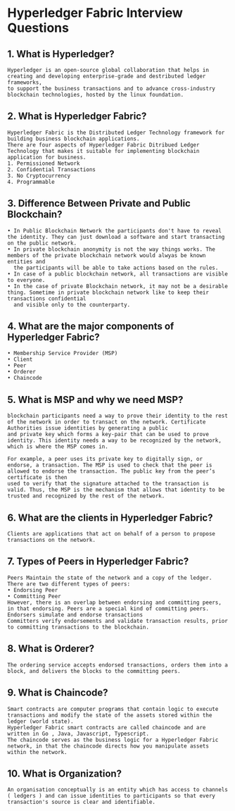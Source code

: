 # Hyperledger Fabric Interview Questions



  ## 1. What is Hyperledger?
    Hyperledger is an open-source global collaboration that helps in creating and developing enterprise-grade and destributed ledger frameworks,
    to support the business transactions and to advance cross-industry blockchain technologies, hosted by the linux foundation.


  ## 2. What is Hyperledger Fabric?
    Hyperledger Fabric is the Distributed Ledger Technology framework for building business blockchain applications.
    There are four aspects of Hyperledger Fabric Ditribued Ledger Technology that makes it suitable for implementing blockchain application for business.
    1. Permissioned Network
    2. Confidential Transactions
    3. No Cryptocurrency
    4. Programmable


  ## 3. Difference Between Private and Public Blockchain?
    • In Public Blockchain Network the participants don't have to reveal the identity. They can just download a software and start transacting on the public network.
    • In private blockchain anonymity is not the way things works. The members of the private blockchain network would alwyas be known entities and 
      the participants will be able to take actions based on the rules.
    • In case of a public blockchain network, all transactions are visible to everyone.
    • In the case of private Blockchain network, it may not be a desirable thing. Sometime in private blockchain network like to keep their transactions confidential 
      and visible only to the counterparty. 

 
  ## 4. What are the major components of Hyperledger Fabric?
    • Membership Service Provider (MSP)
    • Client
    • Peer
    • Orderer
    • Chaincode
    

 ## 5. What is MSP and why we need MSP?
    blockchain participants need a way to prove their identity to the rest of the network in order to transact on the network. Certificate Authorities issue identities by generating a public 
    and private key which forms a key-pair that can be used to prove identity. This identity needs a way to be recognized by the network, which is where the MSP comes in.
    
    For example, a peer uses its private key to digitally sign, or endorse, a transaction. The MSP is used to check that the peer is allowed to endorse the transaction. The public key from the peer’s certificate is then 
    used to verify that the signature attached to the transaction is valid. Thus, the MSP is the mechanism that allows that identity to be trusted and recognized by the rest of the network.


## 6. What are the clients in Hyperledger Fabric?
    Clients are applications that act on behalf of a person to propose transactions on the network.


## 7. Types of Peers in Hyperledger Fabric?
    Peers Maintain the state of the network and a copy of the ledger. 
    There are two different types of peers:
    • Endorsing Peer
    • Committing Peer
    However, there is an overlap between endorsing and committing peers, in that endorsing. Peers are a special kind of committing peers.
    Endorsers simulate and endorse transactions
    Committers verify endorsements and validate transaction results, prior to committing transactions to the blockchain.

## 8. What is Orderer?
    The ordering service accepts endorsed transactions, orders them into a block, and delivers the blocks to the committing peers.

## 9. What is Chaincode?
    Smart contracts are computer programs that contain logic to execute transactions and modify the state of the assets stored within the ledger (world state). 
    Hyperledger Fabric smart contracts are called chaincode and are written in Go , Java, Javascript, Typescript. 
    The chaincode serves as the business logic for a Hyperledger Fabric network, in that the chaincode directs how you manipulate assets within the network.

## 10. What is Organization?
    An organisation conceptually is an entity which has access to channels ( ledgers ) and can issue identities to participants so that every transaction's source is clear and identifiable.
 

  
  
      
